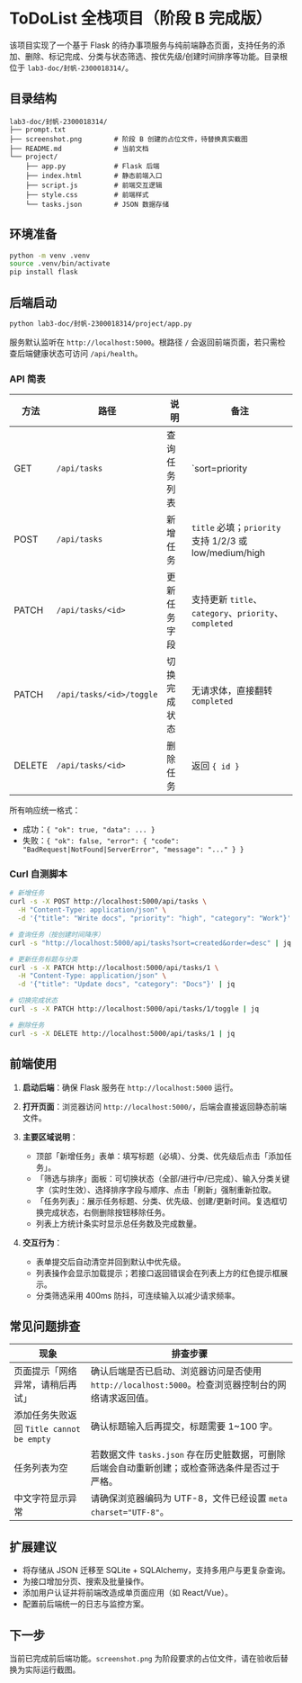 # ToDoList 全栈项目（阶段 B 完成版）

该项目实现了一个基于 Flask 的待办事项服务与纯前端静态页面，支持任务的添加、删除、标记完成、分类与状态筛选、按优先级/创建时间排序等功能。目录根位于 `lab3-doc/封帆-2300018314/`。

## 目录结构
```
lab3-doc/封帆-2300018314/
├── prompt.txt
├── screenshot.png        # 阶段 B 创建的占位文件，待替换真实截图
├── README.md             # 当前文档
└── project/
    ├── app.py            # Flask 后端
    ├── index.html        # 静态前端入口
    ├── script.js         # 前端交互逻辑
    ├── style.css         # 前端样式
    └── tasks.json        # JSON 数据存储
```

## 环境准备
```bash
python -m venv .venv
source .venv/bin/activate
pip install flask
```

## 后端启动
```bash
python lab3-doc/封帆-2300018314/project/app.py
```

服务默认监听在 `http://localhost:5000`。根路径 `/` 会返回前端页面，若只需检查后端健康状态可访问 `/api/health`。


### API 简表
| 方法 | 路径 | 说明 | 备注 |
| ---- | ---- | ---- | ---- |
| GET | `/api/tasks` | 查询任务列表 | `sort=priority|created`，`order=asc|desc`，可按 `category` 与 `status`（all/active/completed）筛选 |
| POST | `/api/tasks` | 新增任务 | `title` 必填；`priority` 支持 1/2/3 或 low/medium/high |
| PATCH | `/api/tasks/<id>` | 更新任务字段 | 支持更新 `title`、`category`、`priority`、`completed` |
| PATCH | `/api/tasks/<id>/toggle` | 切换完成状态 | 无请求体，直接翻转 `completed` |
| DELETE | `/api/tasks/<id>` | 删除任务 | 返回 `{ id }` |

所有响应统一格式：
- 成功：`{ "ok": true, "data": ... }`
- 失败：`{ "ok": false, "error": { "code": "BadRequest|NotFound|ServerError", "message": "..." } }`

### Curl 自测脚本
```bash
# 新增任务
curl -s -X POST http://localhost:5000/api/tasks \
  -H "Content-Type: application/json" \
  -d '{"title": "Write docs", "priority": "high", "category": "Work"}' | jq

# 查询任务（按创建时间降序）
curl -s "http://localhost:5000/api/tasks?sort=created&order=desc" | jq

# 更新任务标题与分类
curl -s -X PATCH http://localhost:5000/api/tasks/1 \
  -H "Content-Type: application/json" \
  -d '{"title": "Update docs", "category": "Docs"}' | jq

# 切换完成状态
curl -s -X PATCH http://localhost:5000/api/tasks/1/toggle | jq

# 删除任务
curl -s -X DELETE http://localhost:5000/api/tasks/1 | jq
```

## 前端使用
1. **启动后端**：确保 Flask 服务在 `http://localhost:5000` 运行。

2. **打开页面**：浏览器访问 `http://localhost:5000/`，后端会直接返回静态前端文件。

3. **主要区域说明**：
   - 顶部「新增任务」表单：填写标题（必填）、分类、优先级后点击「添加任务」。
   - 「筛选与排序」面板：可切换状态（全部/进行中/已完成）、输入分类关键字（实时生效）、选择排序字段与顺序、点击「刷新」强制重新拉取。
   - 「任务列表」：展示任务标题、分类、优先级、创建/更新时间。复选框切换完成状态，右侧删除按钮移除任务。
   - 列表上方统计条实时显示总任务数及完成数量。
4. **交互行为**：
   - 表单提交后自动清空并回到默认中优先级。
   - 列表操作会显示加载提示；若接口返回错误会在列表上方的红色提示框展示。
   - 分类筛选采用 400ms 防抖，可连续输入以减少请求频率。

## 常见问题排查
| 现象 | 排查步骤 |
| ---- | ---- |
| 页面提示「网络异常，请稍后再试」 | 确认后端是否已启动、浏览器访问是否使用 `http://localhost:5000`。检查浏览器控制台的网络请求返回值。 |
| 添加任务失败返回 `Title cannot be empty` | 确认标题输入后再提交，标题需要 1~100 字。 |
| 任务列表为空 | 若数据文件 `tasks.json` 存在历史脏数据，可删除后端会自动重新创建；或检查筛选条件是否过于严格。 |
| 中文字符显示异常 | 请确保浏览器编码为 UTF-8，文件已经设置 `meta charset="UTF-8"`。 |

## 扩展建议
- 将存储从 JSON 迁移至 SQLite + SQLAlchemy，支持多用户与更复杂查询。
- 为接口增加分页、搜索及批量操作。
- 添加用户认证并将前端改造成单页面应用（如 React/Vue）。
- 配置前后端统一的日志与监控方案。

## 下一步
当前已完成前后端功能。`screenshot.png` 为阶段要求的占位文件，请在验收后替换为实际运行截图。
